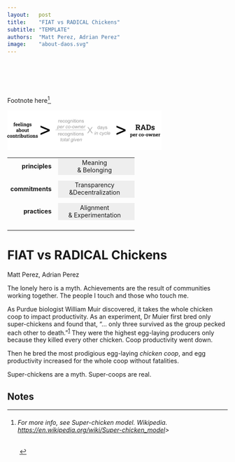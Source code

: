 ```yaml
---
layout:   post
title:    "FIAT vs RADICAL Chickens"
subtitle: "TEMPLATE"
authors:  "Matt Perez, Adrian Perez"
image:    "about-daos.svg"
---
```


<div style="display:none;">
 <p></p>
</div>

<h1>&nbsp;</h1>

<p>Footnote here<a id="bn01" href="#en01"><sup>1&nbsp;</sup></a></p>

  <div class="_center">
   <img
    src="/assets/img/recs-to-rads-equation.svg"
    width="70%"
    alt="">
  </div>

 <table align="center">
  <tr>
   <td valign="middle" style="text-align:right; font-weight:bold; ">principles&nbsp;&nbsp;</td>
   <td style="text-align:center; padding-left:0; width:1.75in; background-color:#EEEEEE; ">Meaning<br>& Belonging</td>
  </tr>
  <tr>
   <td style="height: 7px;"></td>
  </tr>
  <tr>
   <td valign="middle" style="text-align:right; font-weight:bold; ">commitments&nbsp;&nbsp;</td>
   <td style="text-align:center; padding-left:0; width:1.75in;background-color:#EEEEEE; ">Transparency<br>&Decentralization</td>
  </tr>
  <tr>
   <td style="height: 7px;"></td>
  </tr>
  <tr>
   <td valign="middle" style="text-align:right; font-weight:bold; ">practices&nbsp;&nbsp;</td>
   <td style="text-align:center; padding-left:0; width:1.75in; background-color:#EEEEEE; ">Alignment<br>& Experimentation</td>
  </tr>
  <tr>
   <td class="_spacer_">&nbsp;</td>
  </tr>
 </table>


<h1>FIAT vs RADICAL Chickens</h1>


<p>Matt Perez, Adrian Perez
</p>
<p>
The lonely hero is a myth. Achievements are the result of communities working together. The people I touch and those who touch me.
</p>
<p>
As Purdue biologist William Muir discovered, it takes the whole chicken coop to impact productivity. As an experiment, Dr Muier first bred only super-chickens and found that, “… only three survived as the group pecked each other to death.”<sup id="fnref1"><a href="#fn1" rel="footnote">1</a></sup> They were the highest egg-laying producers only because they killed every other chicken. Coop productivity went down.
</p>
<p>
Then he bred the most prodigious egg-laying <em>chicken coop</em>, and egg productivity increased for the whole coop without fatalities.
</p>
<p>
Super-chickens are a myth. Super-coops are real.
</p>

<!-- Footnotes themselves at the bottom. -->

<h2>Notes</h2>
<div class="footnotes">
<hr>
<ol><li id="fn1">
<h6>    	For more info, see <em>Super-chicken model</em>. Wikipedia. <a href=”https://en.wikipedia.org/wiki/Super-chicken_model”>https://en.wikipedia.org/wiki/Super-chicken_model</a>></h6>

&nbsp;<a href="#fnref1" rev="footnote">&#8617;</a>

</ol></div>